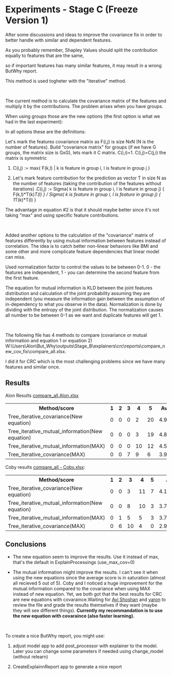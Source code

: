 # Experiments - Stage C (Freeze Version 1)

After some discussions and ideas to improve the covariance fix in order to better handle with similar and dependent features.

As you probably remember, Shapley Values should split the contribution equally to features that are the same,

so if important features has many similar features, it may result in a wrong ButWhy report.

This method is used togheter with the "iterative" method.

 

The current method is to calculate the covariance matrix of the features and multiply it by the contributions. The problem arises when you have groups.

When using groups those are the new options (the first option is what we had in the last experiment):

In all options these are the definitions:

Let's mark the features covariance matrix as F(i,j) is size NxN (N is the number of features). Build "covariance matrix" for groups (if we have G groups, the matrix size is GxG), lets mark it C matrix. C(i,i)=1. C(i,j)=C(j,i) the matrix is symmetric

1. C(i,j) := max{ F(k,l) | k is feature in group i, l is feature in group j }

2. Let's mark feature contribution for the prediction as vector T in size N as the number of features (taking the contribution of the features without iterations) .C(i,j) := Sigma( k is feature in group i, l is feature in group j) { F(k,l)*T(k)*T(l) } / Sigma( k is feature in group i, l is feature in group j) { 1*T(k)*T(l) }

The advantage in equation #2 is that it should maybe better since it's not taking "max" and using specific feature contributions.

 

Added another options to the calculation of the "covariance" matrix of features differently by using mutual information between features instead of correlation. The idea is to catch better non-linear behaviors like BMI and some other and more complicate feature dependencies that linear model can miss.

Used normalization factor to control the values to be between 0-1. 0 - the features are independent, 1 - you can determine the second feature from the first feature.

The equation for mutual information is KLD between the joint features distribution and calculation of the joint probability assuming they are independent (you measure the information gain between the assumption of in-dependency to what you observe in the data). Normalization is done by dividing with the entropy of the joint distribution. The normalization causes all number to be between 0-1 as we want and duplicate features will get 1.

 

The following file has 4 methods to compare (covariance or mutual information and equation 1 or equation 2) W:\Users\Alon\But_Why\outputs\Stage_B\explainers\crc\reports\compare_new_cov_fix\compare_all.xlsx.

I did it for CRC which is the most challenging problems since we have many features and similar once.

## Results

Alon Results [compare_all.Alon.xlsx](attachments/11207625/11207623.xlsx)

<table><tbody>

<tr>

<th>Method/score</th>

<th>1</th>

<th>2</th>

<th>3</th>

<th>4</th>

<th>5</th>

<th>Average</th>

<th>Average_0.5</th>

</tr>

<tr>

<td>Tree_iterative_covariance(New equation)</td>

<td>0</td>

<td>0</td>

<td>0</td>

<td>2</td>

<td>20</td>

<td>4.909091</td>

<td>2.214607252</td>

</tr>

<tr>

<td>Tree_iterative_mutual_information(New equation)</td>

<td>0</td>

<td>0</td>

<td>0</td>

<td>3</td>

<td>19</td>

<td>4.863636</td>

<td>2.20387689</td>

</tr>

<tr>

<td>Tree_iterative_mutual_information(MAX)</td>

<td>0</td>

<td>0</td>

<td>0</td>

<td>10</td>

<td>12</td>

<td>4.545455</td>

<td>2.128764351</td>

</tr>

<tr>

<td>Tree_iterative_covariance(MAX)</td>

<td>0</td>

<td>0</td>

<td>7</td>

<td>9</td>

<td>6</td>

<td>3.954545</td>

<td>1.979125614</td>

</tr>

</tbody></table>

Coby results [compare_all - Coby.xlsx](attachments/11207625/11207634.xlsx):

<table><tbody>

<tr>

<th>Method/score</th>

<th>1</th>

<th>2</th>

<th>3</th>

<th>4</th>

<th>5</th>

<th>Average</th>

<th>Average_0.5</th>

</tr>

<tr>

<td>Tree_iterative_covariance(New equation)</td>

<td>0</td>

<td>0</td>

<td>3</td>

<td>11</td>

<td>7</td>

<td>4.19047619</td>

<td>2.04041087</td>

</tr>

<tr>

<td>Tree_iterative_mutual_information(New equation)</td>

<td>0</td>

<td>0</td>

<td>8</td>

<td>10</td>

<td>3</td>

<td>3.761904762</td>

<td>1.931648114</td>

</tr>

<tr>

<td>Tree_iterative_mutual_information(MAX)</td>

<td>0</td>

<td>1</td>

<td>5</td>

<td>5</td>

<td>3</td>

<td>3.714285714</td>

<td>1.913047967</td>

</tr>

<tr>

<td>Tree_iterative_covariance(MAX)</td>

<td>0</td>

<td>6</td>

<td>10</td>

<td>4</td>

<td>0</td>

<td>2.9</td>

<td>1.690289472</td>

</tr>

</tbody></table>

## Conclusions

- The new equation seem to improve the results. Use it instead of max, that's the default in ExplainProcessings (use_max_cov=0)

- The mutual information might improve the results. I can't see it when using the new equations since the average score is in saturation (almost all recieved 5 out of 5). Coby and I noticed a huge improvement for the mutual information compared to the covariance when using MAX instead of new equation. Yet, we both got that the best results for CRC are new equations with covaraince.Waiting for [Avi Shoshan](http://confluence:8090/display/~avi-internal) and [yaron](http://confluence:8090/display/~yaron-internal) to review the file and grade the results themselves if they want (maybe they will see different things). **Currently my recommandation is to use the new equation with covaraince (also faster learning).** 

 

To create a nice ButWhy report, you might use:

1. adjust model app to add post_processor with explainer to the model. Later you can change some parameters if needed using change_model (without relearn)

2. CreateExplainnReport app to generate a nice report

 

